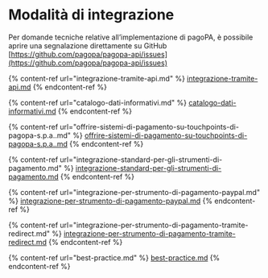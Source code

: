 # Modalità di integrazione

Per domande tecniche relative all’implementazione di pagoPA, è possibile aprire una segnalazione direttamente su GitHub [https://github.com/pagopa/pagopa-api/issues](https://github.com/pagopa/pagopa-api/issues)

{% content-ref url="integrazione-tramite-api.md" %}
[integrazione-tramite-api.md](integrazione-tramite-api.md)
{% endcontent-ref %}

{% content-ref url="catalogo-dati-informativi.md" %}
[catalogo-dati-informativi.md](catalogo-dati-informativi.md)
{% endcontent-ref %}

{% content-ref url="offrire-sistemi-di-pagamento-su-touchpoints-di-pagopa-s.p.a..md" %}
[offrire-sistemi-di-pagamento-su-touchpoints-di-pagopa-s.p.a..md](offrire-sistemi-di-pagamento-su-touchpoints-di-pagopa-s.p.a..md)
{% endcontent-ref %}

{% content-ref url="integrazione-standard-per-gli-strumenti-di-pagamento.md" %}
[integrazione-standard-per-gli-strumenti-di-pagamento.md](integrazione-standard-per-gli-strumenti-di-pagamento.md)
{% endcontent-ref %}

{% content-ref url="integrazione-per-strumento-di-pagamento-paypal.md" %}
[integrazione-per-strumento-di-pagamento-paypal.md](integrazione-per-strumento-di-pagamento-paypal.md)
{% endcontent-ref %}

{% content-ref url="integrazione-per-strumento-di-pagamento-tramite-redirect.md" %}
[integrazione-per-strumento-di-pagamento-tramite-redirect.md](integrazione-per-strumento-di-pagamento-tramite-redirect.md)
{% endcontent-ref %}

{% content-ref url="best-practice.md" %}
[best-practice.md](best-practice.md)
{% endcontent-ref %}
